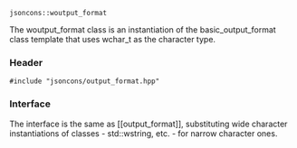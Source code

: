    jsoncons::woutput_format

The woutput_format class is an instantiation of the basic_output_format class template that uses wchar_t as the character type.

### Header

    #include "jsoncons/output_format.hpp"

### Interface

The interface is the same as [[output_format]], substituting wide character instantiations of classes - std::wstring, etc. - for narrow character ones.
